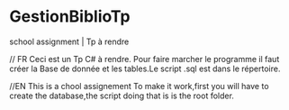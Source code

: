 # GestionBiblioTp
school assignment | Tp à rendre 

// FR
Ceci est un Tp C# à rendre.
Pour faire marcher le programme il faut créer la Base de donnée et les tables.Le script .sql est dans le répertoire.

//EN
This is a chool assignement
To make it work,first you will have to create the database,the script doing that is is the root folder.









